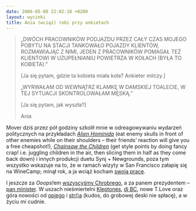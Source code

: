 ```yaml
---
date: 2006-05-08 22:02:10 +0200
layout: wycinki
title: Ania (wciąż) robi przy ankietach
---
```


> „DWÓCH PRACOWNIKÓW PODJAZDU PRZEZ CAŁY CZAS MOJEGO POBYTU NA STACJI TANKOWAŁO POJAZDY KLIENTÓW, ROZMAWIAJĄC Z NIMI, JEDEN Z PRACOWNIKÓW POMAGAŁ TEŻ KLIENTOWI W UZUPEŁNIANIU POWIETRZA W KOŁACH (BYŁA TO KOBIETA).”
>
> [Ja się pytam, gdzie ta kobieta miała koła? Ankieter milczy.]
>
> „WYRWAŁAM OD WEWNĄTRZ KLAMKĘ W DAMSKIEJ TOALECIE, W TEJ SYTUACJI SKONTROLOWAŁAM MĘSKĄ.”
>
> [Ja się pytam, jak wyszła?]
>
> Ania

Mover dziś przez pół godziny szkolił mnie w odreagowywaniu wydarzeń politycznych na przykładach <cite>[Alien Hominida](http://newgrounds.com/portal/view/59593 'the ‘a’ key shoots and the ‘s’ key jumps')</cite> (eat enemy skulls in front of other enemies while on their shoulders – their friends’ reaction will give you a free cheapshot!), <cite>[Chainsaw the Children](http://newgrounds.com/portal/view/71851 'tap A to swing your blade, hold A to hold out your blade')</cite> (get style points by doing fancy crap! i.e. juggling children in the air, then slicing them in half as they come back down) i innych produkcji duetu Synj + Newgrounds, poza tym wszystko wskazuje na to, że w ramach wizyty w San Francisco załapię się na WineCamp; minął rok, a ja wciąż kocham [swoją pracę](http://civicrm.org/ 'piszemy CRM-a dla NGO-sów').

I jeszcze za <cite>Ooops!</cite>em [wszyscyśmy Chrobrego](http://ziel.blox.pl/2006/05/o-resztkach-genomu-Chrobrego.html '2^40 slotów na przodków'), a za panem prezydentem – [pan minister](http://spieprzajdziadu.com/?p=276 'pan minister jest pierwszy z prawej'). W uszach nieśmiertelni [Kleptones](http://kleptones.com/ 'A Night at the Hip-Hopera, całe'), [dj BC](http://djbc.net/beastles/ 'Ladies Do Love Me, Buildin’ My Life, Let it Beast, oj tak'), nowe T.Love oraz góra nowości od [opiego](http://bronikowski.com/ 'skankin’ geek, Garaż w kółko') i [str()a](http://stronger.jogger.pl/ 'archiwa, archiwa rządzą') (kudos, do grobowej deski nie spłacę), a w życiu mi cudnie.
